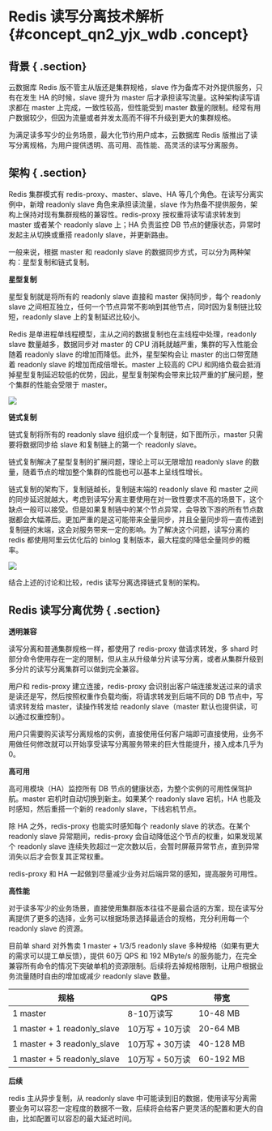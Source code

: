 # Redis 读写分离技术解析 {#concept_qn2_yjx_wdb .concept}

## 背景 { .section}

云数据库 Redis 版不管主从版还是集群规格，slave 作为备库不对外提供服务，只有在发生 HA 的时候，slave 提升为 master 后才承担读写流量。这种架构读写请求都在 master 上完成，一致性较高，但性能受到 master 数量的限制。经常有用户数据较少，但因为流量或者并发太高而不得不升级到更大的集群规格。

为满足读多写少的业务场景，最大化节约用户成本，云数据库 Redis 版推出了读写分离规格，为用户提供透明、高可用、高性能、高灵活的读写分离服务。

## 架构 { .section}

Redis 集群模式有 redis-proxy、master、slave、HA 等几个角色。在读写分离实例中，新增 readonly slave 角色来承担读流量，slave 作为热备不提供服务，架构上保持对现有集群规格的兼容性。redis-proxy 按权重将读写请求转发到 master 或者某个 readonly slave 上；HA 负责监控 DB 节点的健康状态，异常时发起主从切换或重搭 readonly slave，并更新路由。

一般来说，根据 master 和 readonly slave 的数据同步方式，可以分为两种架构：星型复制和链式复制。

**星型复制**

星型复制就是将所有的 readonly slave 直接和 master 保持同步，每个 readonly slave 之间相互独立，任何一个节点异常不影响到其他节点，同时因为复制链比较短，readonly slave 上的复制延迟比较小。

Redis 是单进程单线程模型，主从之间的数据复制也在主线程中处理，readonly slave 数量越多，数据同步对 master 的 CPU 消耗就越严重，集群的写入性能会随着 readonly slave 的增加而降低。此外，星型架构会让 master 的出口带宽随着 readonly slave 的增加而成倍增长。master 上较高的 CPU 和网络负载会抵消掉星型复制延迟较低的优势，因此，星型复制架构会带来比较严重的扩展问题，整个集群的性能会受限于 master。

![](http://static-aliyun-doc.oss-cn-hangzhou.aliyuncs.com/assets/img/3169/3189_zh-CN.png)

**链式复制**

链式复制将所有的 readonly slave 组织成一个复制链，如下图所示，master 只需要将数据同步给 slave 和复制链上的第一个 readonly slave。

链式复制解决了星型复制的扩展问题，理论上可以无限增加 readonly slave 的数量，随着节点的增加整个集群的性能也可以基本上呈线性增长。

链式复制的架构下，复制链越长，复制链末端的 readonly slave 和 master 之间的同步延迟就越大，考虑到读写分离主要使用在对一致性要求不高的场景下，这个缺点一般可以接受。但是如果复制链中的某个节点异常，会导致下游的所有节点数据都会大幅滞后。更加严重的是这可能带来全量同步，并且全量同步将一直传递到复制链的末端，这会对服务带来一定的影响。为了解决这个问题，读写分离的 redis 都使用阿里云优化后的 binlog 复制版本，最大程度的降低全量同步的概率。

![](http://static-aliyun-doc.oss-cn-hangzhou.aliyuncs.com/assets/img/3169/3191_zh-CN.png)

结合上述的讨论和比较，redis 读写分离选择链式复制的架构。

## Redis 读写分离优势 { .section}

**透明兼容**

读写分离和普通集群规格一样，都使用了 redis-proxy 做请求转发，多 shard 时部分命令使用存在一定的限制，但从主从升级单分片读写分离，或者从集群升级到多分片的读写分离集群可以做到完全兼容。

用户和 redis-proxy 建立连接，redis-proxy 会识别出客户端连接发送过来的请求是读还是写，然后按照权重作负载均衡，将请求转发到后端不同的 DB 节点中，写请求转发给 master，读操作转发给 readonly slave（master 默认也提供读，可以通过权重控制）。

用户只需要购买读写分离规格的实例，直接使用任何客户端即可直接使用，业务不用做任何修改就可以开始享受读写分离服务带来的巨大性能提升，接入成本几乎为0。

**高可用**

高可用模块（HA）监控所有 DB 节点的健康状态，为整个实例的可用性保驾护航。master 宕机时自动切换到新主。如果某个 readonly slave 宕机，HA 也能及时感知，然后重搭一个新的 readonly slave，下线宕机节点。

除 HA 之外，redis-proxy 也能实时感知每个 readonly slave 的状态。在某个 readonly slave 异常期间，redis-proxy 会自动降低这个节点的权重，如果发现某个 readonly slave 连续失败超过一定次数以后，会暂时屏蔽异常节点，直到异常消失以后才会恢复其正常权重。

redis-proxy 和 HA 一起做到尽量减少业务对后端异常的感知，提高服务可用性。

**高性能**

对于读多写少的业务场景，直接使用集群版本往往不是最合适的方案，现在读写分离提供了更多的选择，业务可以根据场景选择最适合的规格，充分利用每一个 readonly slave 的资源。

目前单 shard 对外售卖 1 master + 1/3/5 readonly slave 多种规格（如果有更大的需求可以提工单反馈），提供 60万 QPS 和 192 MByte/s 的服务能力，在完全兼容所有命令的情况下突破单机的资源限制。后续将去掉规格限制，让用户根据业务流量随时自由的增加或减少 readonly slave 数量。

|规格|QPS|带宽|
|--|---|--|
|1 master|8-10万读写|10-48 MB|
|1 master + 1 readonly\_slave|10万写 + 10万读|20-64 MB|
|1 master + 3 readonly\_slave|10万写 + 30万读|40-128 MB|
|1 master + 5 readonly\_slave|10万写 + 50万读|60-192 MB|

**后续**

redis 主从异步复制，从 readonly slave 中可能读到旧的数据，使用读写分离需要业务可以容忍一定程度的数据不一致，后续将会给客户更灵活的配置和更大的自由，比如配置可以容忍的最大延迟时间。

